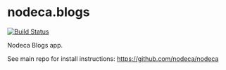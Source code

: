 nodeca.blogs
============

[![Build Status](https://secure.travis-ci.org/nodeca/nodeca.blogs.png)](http://travis-ci.org/nodeca/nodeca.blogs)

Nodeca Blogs app.

See main repo for install instructions: https://github.com/nodeca/nodeca
